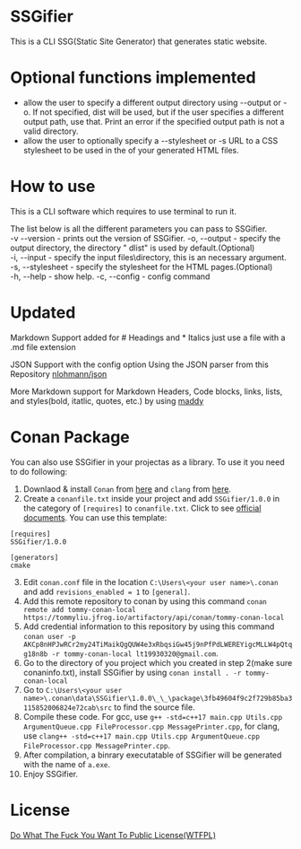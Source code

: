 # SSGifier

This is a CLI SSG(Static Site Generator) that generates static website.

# Optional functions implemented

- allow the user to specify a different output directory using --output or -o. If not specified, dist will be used, but if the user specifies a different output path, use that. Print an error if the specified output path is not a valid directory.
- allow the user to optionally specify a --stylesheet or -s URL to a CSS stylesheet to be used in the <head> of your generated HTML files.

# How to use

This is a CLI software which requires to use terminal to run it.

The list below is all the different parameters you can pass to SSGifier.  
-v --version - prints out the version of SSGifier.
-o, --output - specify the output directory, the directory " dlist" is used by default.(Optional)  
-i, --input - specify the input files\directory, this is an necessary argument.  
-s, --stylesheet - specify the stylesheet for the HTML pages.(Optional)  
-h, --help - show help.
-c, --config - config command

# Updated

Markdown Support added for # Headings and \* Italics just use a file with a .md file extension

JSON Support with the config option Using the JSON parser from this Repository [nlohmann/json](https://github.com/nlohmann/json)

More Markdown support for Markdown Headers, Code blocks, links, lists, and styles(bold, itatlic, quotes, etc.) by using [maddy](https://github.com/progsource/maddy)

  # Conan Package
  You can also use SSGifier in your projectas as a library. To use it you need to do following:
  1. Downlaod & install `Conan` from [here](https://conan.io/downloads.html) and `clang` from [here](https://releases.llvm.org/download.html).
  2. Create a `conanfile.txt` inside your project and add `SSGifier/1.0.0` in the category of `[requires]` to `conanfile.txt`. Click to see [official documents](https://docs.conan.io/en/latest/using_packages/conanfile_txt.html). You can use this template:
```
[requires]
SSGifier/1.0.0

[generators]
cmake
```
  3.  Edit `conan.conf` file in the location `C:\Users\<your user name>\.conan` and add `revisions_enabled = 1` to `[general]`.
  4. Add this remote repository to conan by using this command `conan remote add tommy-conan-local https://tommyliu.jfrog.io/artifactory/api/conan/tommy-conan-local`
  5. Add credential information to this repository by using this command `conan user -p AKCp8nHPJwRCr2my24TiMaikQgQUW4e3xRbqsiGw45j9nPfPdLWEREYigcMLLW4pQtqg18n8b -r tommy-conan-local lt19930320@gmail.com`.
  6. Go to the directory of you project which you created in step 2(make sure conaninfo.txt), install SSGifier by using `conan install . -r tommy-conan-local`
  7. Go to `C:\Users\<your user name>\.conan\data\SSGifier\1.0.0\_\_\package\3fb49604f9c2f729b85ba3115852006824e72cab\src` to find the source file.
  8. Compile these code. For gcc, use `g++ -std=c++17 main.cpp Utils.cpp ArgumentQueue.cpp FileProcessor.cpp MessagePrinter.cpp`, for clang, use `clang++ -std=c++17 main.cpp Utils.cpp ArgumentQueue.cpp FileProcessor.cpp MessagePrinter.cpp`.
  9. After compilation, a binrary executatable of SSGifier will be generated with the name of `a.exe`. 
  10. Enjoy SSGifier.
  
# License

[Do What The Fuck You Want To Public License(WTFPL)](https://raw.githubusercontent.com/liutng/SSGifier/main/License.md)
